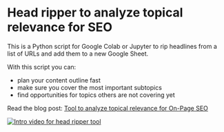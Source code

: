 # Head ripper to analyze topical relevance for SEO
This is a Python script for Google Colab or Jupyter to rip headlines from a list of URLs and add them to a new Google Sheet.

With this script you can:
- plan your content outline fast
- make sure you cover the most important subtopics
- find opportunities for topics others are not covering yet

Read the blog post: [Tool to analyze topical relevance for On-Page SEO](https://bluerivermountains.com/en/head-ripper-method)

[![Intro video for head ripper tool](https://img.youtube.com/vi/6VVRkXDg2Xc/0.jpg)](https://www.youtube.com/watch?v=6VVRkXDg2Xc)
